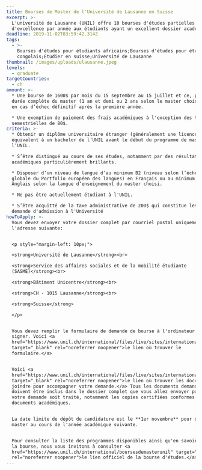 ```yaml
---
title: Bourses de Master de l'Université de Lausanne en Suisse
excerpt: >-
  L'université de Lausanne (UNIL) offre 10 bourses d'études partielles
  d'excellence par année aux étudiants ayant un excellent dossier académique.
deadline: 2019-11-02T03:59:42.314Z
tags:
  - >-
    Bourses d'études pour étudiants africains;Bourses d'études pour étudiants
    congolais;Etudier en suisse;Université de Lausanne
thumbnail: /images/uploads/ulausanne.jpeg
levels:
  - graduate
targetCountries:
  - ch
amount: >-
  * Une bourse de 1600$ par mois du 15 septembre au 15 juillet et ce, pour la
  durée complète du master (1 an et demi ou 2 ans selon le master choisi), sauf
  en cas d’échec définitif après la première année.

  * Une exemption de paiement des frais académiques à l'exception des taxes
  semestrielles de 80$.
criteria: >-
  * Obtenir un diplôme universitaire étranger (généralement une licence) jugé
  équivalent à un bachelor de l’UNIL avant le début du programme de master à
  l’UNIL.

  * S’être distingué au cours de ses études, notamment par des résultats
  académiques particulièrement brillants.

  * Disposer d’un niveau de langue d’au minimum B2 (niveau selon l’échelle
  globale du Portfolio européen des langues) en Français ou au minimum C1 en
  Anglais selon la langue d’enseignement du master choisi.

  * Ne pas être actuellement étudiant à l'UNIL.

  * S’être acquitté de la taxe administrative de 200$ qui constitue les frais de
  demande d'admission à l'Université
howToApply: >-
  Vous devez envoyer votre dossier complet par courriel postal uniquement à
  l'adresse suivante:


  <p style="margin-left: 10px;">

  <strong>Université de Lausanne</strong><br>

  <strong>Service des affaires sociales et de la mobilité étudiante
  (SASME)</strong><br>

  <strong>Bâtiment Unicentre</strong><br>

  <strong>CH - 1015 Lausanne</strong><br>

  <strong>Suisse</strong>

  </p>


  Vous devez remplir le formulaire de demande de bourse à l'ordinateur et le
  signer. Voici <a
  href="https://www.unil.ch/international/files/live/sites/international/files/-New_Website/Etudiants%20internationaux/Etudiants%20internationaux%20r%c3%a9guliers/Formulaire_candidature_boursesmaster.pdf"
  target="_blank" rel="noreferrer noopener">le lien où trouver le
  formulaire.</a>


  Voici <a
  href="https://www.unil.ch/international/files/live/sites/international/files/-New_Website/Etudiants%20internationaux/Etudiants%20internationaux%20r%c3%a9guliers/Liste_des_documents_2018-9.pdf"
  target="_blank" rel="noreferrer noopener">le lien où trouver les documents à
  joindre pour accompagner votre demande.</a> Tous les documents demandés
  doivent être inclus dans le dossier complet que vous allez envoyer pour que
  votre demande soit traité, notamment les copies certifiées conformes des
  documents académiques.


  La date limite de dépôt de candidature est le **1er novembre** pour débuter un
  master au cours de l'année académique suivante.


  Pour consulter la liste des programmes disponibles ainsi qu'en savoir plus sur
  la bourse, nous vous invitons à consulter <a
  href="https://www.unil.ch/international/boursesdemasterunil" target="_blank"
  rel="noreferrer noopener">le lien officiel de la bourse d'études.</a>
---
```

